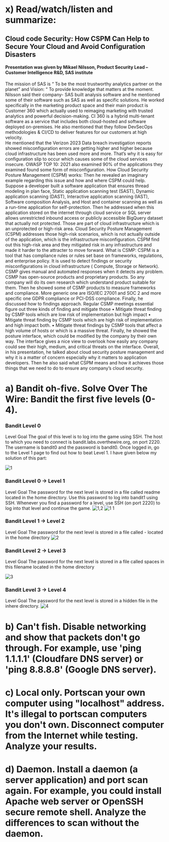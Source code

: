 # x) Read/watch/listen and summarize:
## Cloud code Security: How CSPM Can Help to Secure Your Cloud and Avoid Configuration Disasters 
#### Presentation was given by  Mikael Nilsson, Product Security Lead – Customer Intelligence R&D, SAS institute 
The mission of SAS  is “ To be the most trustworthy analytics partner on the planet”  and 
Vision: “ To provide knowledge that matters at the moment. 
Nilsson said their company- SAS built analysis software and he mentioned some of their software such as SAS as well as specific solutions. He worked specifically in the marketing product space and their main product is Customer 360 which actually used to reimaging marketing  with trusted analytics and powerful decision-making. CI 360 is a hybrid multi-tenant software as a service that includes both cloud-hosted and software deployed on-premises. He also mentioned that they follow DevSecOps methodologies & CI/CD to deliver features for our customers at high velocity.  
He mentioned that the Verizon 2023 Data breach investigation reports showed misconfiguration errors are getting higher and higher because cloud infrastructure has been used more and more. That’s why it is easy for configuration slip to occur which causes some of the cloud services insecure. OWASP TOP 10: 2021 also examined 90% of the applications they examined found some form of misconfiguration. 
How Cloud Security Posture Management (CSPM) works: 
Then he revealed an imaginary example regarding this issue and how and where CSPM could help. Suppose a developer built a software application that ensures thread modeling in plan face, Static application scanning test (SAST), Dynamic application scanning (DAST), Interactive application scanning (IAST), Software composition Analysis, and Host and container scanning as well as a run-time application for self-protection. Then he addressed when this application stored on the internet through cloud service or SQL server allows unrestricted inbound access or publicly accessible BigQuery dataset that actually not protected. Those are part of cloud infrastructure which is an unprotected or high-risk area. Cloud Security Posture Management (CSPM) addresses those high-risk scenarios, which is not actually outside of the application, which is the infrastructure misconfiguration. CSPM find out this high-risk area and they mitigated risk in any infrastructure and made it harder to the attracter to move forward. 
What is CSMP:  CSPM is a tool that has compliance rules or rules set base on frameworks, regulations, and enterprise policy. It is used to detect findings or security misconfigurations in cloud infrastructure ( Compute, Storage or Network). CSMP gives manual and automated responses when it detects any problem. CSMP has open-source products and proprietary products. So any company will do its own research which understand product suitable for them. Then he showed some of  CSMP products to measure frameworks and compliance. More generic one are ISO/IEC 27001 and SOC 2 and more specific one GDPR compliance or PCI-DSS compliance. 
Finally, he discussed how to findings approach. Regular CSMP meetings essential figure out  three kinds of finding and mitigate those
•	Mitigate threat finding by CSMP tools which are low risk of implementation but high impact
•	Mitigate threat finding by CSMP tools which are high risk of implementation and high impact both.
•	Mitigate threat findings by CSMP tools that affect a high volume of hosts or which is a massive threat.
Finally, he showed the posture interface, which could be modified by the company by their own way. The interface gives a nice view to overlook how easily any company could see their high, medium, and critical threats on the interface. 
Overall, in his presentation, he talked about cloud security posture management and why it is a matter of concern especially why it matters to application developers. Then he also said what CSPM means and how it achieves those things that we need to do to ensure any company’s cloud security. 

# a) Bandit oh-five. Solve Over The Wire: Bandit the first five levels (0-4).
### Bandit Level 0
Level Goal
The goal of this level is to log into the game using SSH. The host to which you need to connect is bandit.labs.overthewire.org, on port 2220. The username is bandit0 and the password is bandit0. Once logged in, go to the Level 1 page to find out how to beat Level 1. I have given below my solution of this part: 


![1](https://github.com/user-attachments/assets/ff460557-c10c-431f-b40b-28bd06caab00)



### Bandit Level 0 → Level 1
Level Goal
The password for the next level is stored in a file called readme located in the home directory. Use this password to log into bandit1 using SSH. Whenever you find a password for a level, use SSH (on port 2220) to log into that level and continue the game.
![1,2](https://github.com/user-attachments/assets/44bc572a-0f78-41d4-8dde-2026d302779e)
![1 1](https://github.com/user-attachments/assets/56dedef1-e481-409e-988c-2aadbc17e3be)


### Bandit Level 1 → Level 2
Level Goal
The password for the next level is stored in a file called - located in the home directory
![2](https://github.com/user-attachments/assets/1294a510-369e-4eb4-9770-cf0fdb9959cb)


### Bandit Level 2 → Level 3
Level Goal
The password for the next level is stored in a file called spaces in this filename located in the home directory


![3](https://github.com/user-attachments/assets/8cf8d7e7-5bfc-43bc-94a7-7c7edf3dc842)


### Bandit Level 3 → Level 4
Level Goal
The password for the next level is stored in a hidden file in the inhere directory.
![4](https://github.com/user-attachments/assets/81e76278-c87a-48f4-adae-81383a6e6b26)

# b) Can't fish. Disable networking and show that packets don't go through. For example, use 'ping 1.1.1.1' (Cloudfare DNS server) or 'ping 8.8.8.8' (Google DNS server).
# c) Local only. Portscan your own computer using "localhost" address. It's illegal to portscan computers you don't own. Disconnect computer from the Internet while testing. Analyze your results.
# d) Daemon. Install a daemon (a server application) and port scan again. For example, you could install Apache web server or OpenSSH secure remote shell. Analyze the differences to scan without the daemon.

